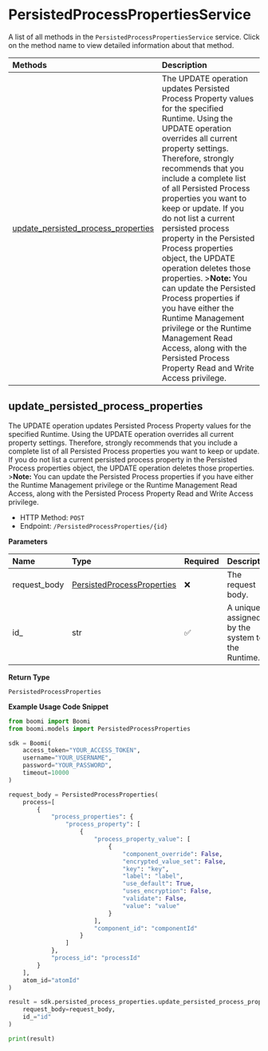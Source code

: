 # PersistedProcessPropertiesService

A list of all methods in the `PersistedProcessPropertiesService` service. Click on the method name to view detailed information about that method.

| Methods                                                                     | Description                                                                                                                                                                                                                                                                                                                                                                                                                                                                                                                                                                                                                                                                        |
| :-------------------------------------------------------------------------- | :--------------------------------------------------------------------------------------------------------------------------------------------------------------------------------------------------------------------------------------------------------------------------------------------------------------------------------------------------------------------------------------------------------------------------------------------------------------------------------------------------------------------------------------------------------------------------------------------------------------------------------------------------------------------------------- |
| [update_persisted_process_properties](#update_persisted_process_properties) | The UPDATE operation updates Persisted Process Property values for the specified Runtime. Using the UPDATE operation overrides all current property settings. Therefore, strongly recommends that you include a complete list of all Persisted Process properties you want to keep or update. If you do not list a current persisted process property in the Persisted Process properties object, the UPDATE operation deletes those properties. \>**Note:** You can update the Persisted Process properties if you have either the Runtime Management privilege or the Runtime Management Read Access, along with the Persisted Process Property Read and Write Access privilege. |

## update_persisted_process_properties

The UPDATE operation updates Persisted Process Property values for the specified Runtime. Using the UPDATE operation overrides all current property settings. Therefore, strongly recommends that you include a complete list of all Persisted Process properties you want to keep or update. If you do not list a current persisted process property in the Persisted Process properties object, the UPDATE operation deletes those properties. \>**Note:** You can update the Persisted Process properties if you have either the Runtime Management privilege or the Runtime Management Read Access, along with the Persisted Process Property Read and Write Access privilege.

- HTTP Method: `POST`
- Endpoint: `/PersistedProcessProperties/{id}`

**Parameters**

| Name         | Type                                                                  | Required | Description                                        |
| :----------- | :-------------------------------------------------------------------- | :------- | :------------------------------------------------- |
| request_body | [PersistedProcessProperties](../models/PersistedProcessProperties.md) | ❌       | The request body.                                  |
| id\_         | str                                                                   | ✅       | A unique ID assigned by the system to the Runtime. |

**Return Type**

`PersistedProcessProperties`

**Example Usage Code Snippet**

```python
from boomi import Boomi
from boomi.models import PersistedProcessProperties

sdk = Boomi(
    access_token="YOUR_ACCESS_TOKEN",
    username="YOUR_USERNAME",
    password="YOUR_PASSWORD",
    timeout=10000
)

request_body = PersistedProcessProperties(
    process=[
        {
            "process_properties": {
                "process_property": [
                    {
                        "process_property_value": [
                            {
                                "component_override": False,
                                "encrypted_value_set": False,
                                "key": "key",
                                "label": "label",
                                "use_default": True,
                                "uses_encryption": False,
                                "validate": False,
                                "value": "value"
                            }
                        ],
                        "component_id": "componentId"
                    }
                ]
            },
            "process_id": "processId"
        }
    ],
    atom_id="atomId"
)

result = sdk.persisted_process_properties.update_persisted_process_properties(
    request_body=request_body,
    id_="id"
)

print(result)
```

